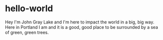 # hello-world

Hey I'm John Gray Lake and I'm here to impact the world in a big, big way.  Here in Portland I am and it is a good, good place to be surrounded by a sea of green, green trees.
